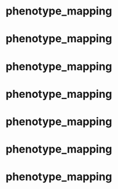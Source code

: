 # phenotype_mapping
# phenotype_mapping
# phenotype_mapping
# phenotype_mapping
# phenotype_mapping
# phenotype_mapping
# phenotype_mapping
